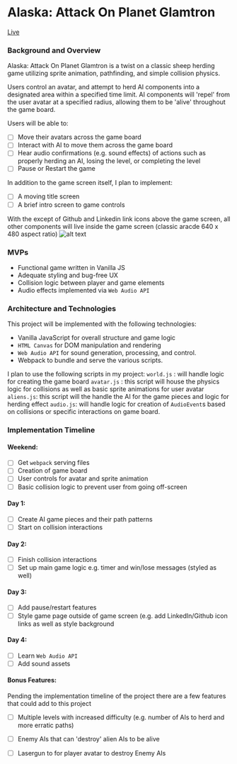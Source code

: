 # Alaska: Attack On Planet Glamtron

[Live](https://nwilliams770.github.io/alaska-attack-on-glamtron/)

### Background and Overview

Alaska: Attack On Planet Glamtron is a twist on a classic sheep herding game utilizing sprite animation, pathfinding, and simple collision physics.

Users control an avatar, and attempt to herd AI components into a designated area within a specified time limit. AI components will 'repel' from the user avatar at a specified radius, allowing them to
be 'alive' throughout the game board.

Users will be able to:
- [ ] Move their avatars across the game board
- [ ] Interact with AI to move them across the game board
- [ ] Hear audio confirmations (e.g. sound effects) of actions such as properly herding an AI, losing the level, or completing the level
- [ ] Pause or Restart the game

In addition to the game screen itself, I plan to implement:
- [ ] A moving title screen
- [ ] A brief intro screen to game controls

With the except of Github and Linkedin link icons above the game screen, all other components will live inside the game screen (classic aracde 640 x 480 aspect ratio)
![alt text](http://res.cloudinary.com/nwilliams770/image/upload/v1512330533/title_screen_cbcn16.gif)

### MVPs
* Functional game written in Vanilla JS
* Adequate styling and bug-free UX
* Collision logic between player and game elements
* Audio effects implemented via `Web Audio API`

### Architecture and Technologies

This project will be implemented with the following technologies:
* Vanilla JavaScript for overall structure and game logic
* `HTML Canvas` for DOM manipulation and rendering
* `Web Audio API` for sound generation, processing, and control.
* Webpack to bundle and serve the various scripts.

I plan to use the following scripts in my project:
`world.js` : will handle logic for creating the game board
`avatar.js` : this script will house the physics logic for collisions as well as basic sprite animations for user avatar
`aliens.js`: this script will the handle the AI for the game pieces and logic for herding effect
`audio.js`: will handle logic for creation of `AudioEvent`s based on collisions or specific interactions on game board.

### Implementation Timeline

#### Weekend:
- [ ] Get `webpack` serving files
- [ ] Creation of game board
- [ ] User controls for avatar and sprite animation
- [ ] Basic collision logic to prevent user from going off-screen

#### Day 1:
- [ ] Create AI game pieces and their path patterns
- [ ] Start on collision interactions

#### Day 2:
- [ ] Finish collision interactions
- [ ] Set up main game logic e.g. timer and win/lose messages (styled as well)

#### Day 3: 
- [ ] Add pause/restart features
- [ ] Style game page outside of game screen (e.g. add LinkedIn/Github icon links as well as style background

#### Day 4:
- [ ] Learn `Web Audio API`
- [ ] Add sound assets

#### Bonus Features:
Pending the implementation timeline of the project there are a few features that could add to this project
- [ ] Multiple levels with increased difficulty (e.g. number of AIs to herd and more erratic paths)
- [ ] Enemy AIs that can 'destroy' alien AIs to be alive
- [ ] Lasergun to for player avatar to destroy Enemy AIs






